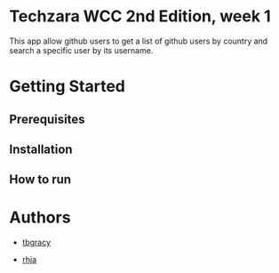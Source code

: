 # Techzara WCC 2nd Edition, week 1
This app allow github users to get a list of github users by country and search a specific
user by its username.

# Getting Started
##  Prerequisites
## Installation
## How to run

# Authors
* [tbgracy](https://github.com/tbgracy)

* [rhja](https://github.com/orgs/radoheritiana)